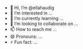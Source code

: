 - 👋 Hi, I’m @ellahaudig
- 👀 I’m interested in ...
- 🌱 I’m currently learning ...
- 💞️ I’m looking to collaborate on ...
- 📫 How to reach me ...
- 😄 Pronouns: ...
- ⚡ Fun fact: ...

<!---
ellahaudig/ellahaudig is a ✨ special ✨ repository because its `README.md` (this file) appears on your GitHub profile.
You can click the Preview link to take a look at your changes.
--->
